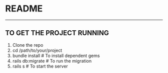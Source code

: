 # README
---------------------------
TO GET THE PROJECT RUNNING
---------------------------
1. Clone the repo
2. cd /path/to/your/project
3. bundle install # To install dependent gems
4. rails db:migrate # To run the migration
5. rails s # To start the server
